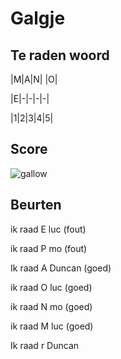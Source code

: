 # Galgje

## Te raden woord
 
|M|A|N| |O|

|E|-|-|-|-|

|1|2|3|4|5|

## Score
![gallow](./images/2.png)

## Beurten
ik raad E luc (fout)

ik raad P mo (fout)

Ik raad A Duncan (goed)

ik raad O luc (goed)

ik raad N mo (goed)

ik raad M luc (goed)

Ik raad r Duncan
